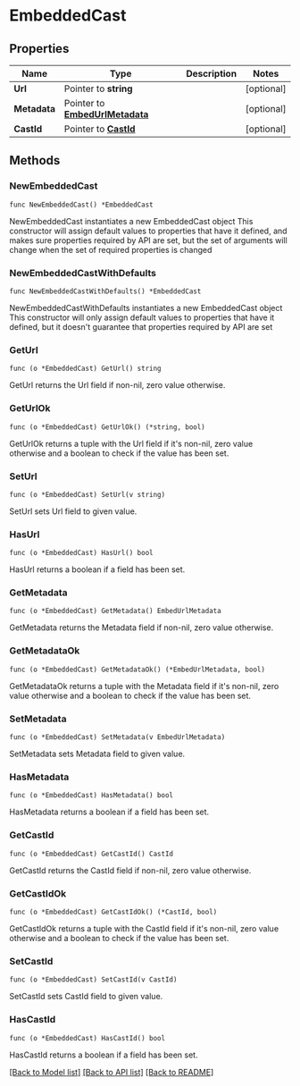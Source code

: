 # EmbeddedCast

## Properties

Name | Type | Description | Notes
------------ | ------------- | ------------- | -------------
**Url** | Pointer to **string** |  | [optional] 
**Metadata** | Pointer to [**EmbedUrlMetadata**](EmbedUrlMetadata.md) |  | [optional] 
**CastId** | Pointer to [**CastId**](CastId.md) |  | [optional] 

## Methods

### NewEmbeddedCast

`func NewEmbeddedCast() *EmbeddedCast`

NewEmbeddedCast instantiates a new EmbeddedCast object
This constructor will assign default values to properties that have it defined,
and makes sure properties required by API are set, but the set of arguments
will change when the set of required properties is changed

### NewEmbeddedCastWithDefaults

`func NewEmbeddedCastWithDefaults() *EmbeddedCast`

NewEmbeddedCastWithDefaults instantiates a new EmbeddedCast object
This constructor will only assign default values to properties that have it defined,
but it doesn't guarantee that properties required by API are set

### GetUrl

`func (o *EmbeddedCast) GetUrl() string`

GetUrl returns the Url field if non-nil, zero value otherwise.

### GetUrlOk

`func (o *EmbeddedCast) GetUrlOk() (*string, bool)`

GetUrlOk returns a tuple with the Url field if it's non-nil, zero value otherwise
and a boolean to check if the value has been set.

### SetUrl

`func (o *EmbeddedCast) SetUrl(v string)`

SetUrl sets Url field to given value.

### HasUrl

`func (o *EmbeddedCast) HasUrl() bool`

HasUrl returns a boolean if a field has been set.

### GetMetadata

`func (o *EmbeddedCast) GetMetadata() EmbedUrlMetadata`

GetMetadata returns the Metadata field if non-nil, zero value otherwise.

### GetMetadataOk

`func (o *EmbeddedCast) GetMetadataOk() (*EmbedUrlMetadata, bool)`

GetMetadataOk returns a tuple with the Metadata field if it's non-nil, zero value otherwise
and a boolean to check if the value has been set.

### SetMetadata

`func (o *EmbeddedCast) SetMetadata(v EmbedUrlMetadata)`

SetMetadata sets Metadata field to given value.

### HasMetadata

`func (o *EmbeddedCast) HasMetadata() bool`

HasMetadata returns a boolean if a field has been set.

### GetCastId

`func (o *EmbeddedCast) GetCastId() CastId`

GetCastId returns the CastId field if non-nil, zero value otherwise.

### GetCastIdOk

`func (o *EmbeddedCast) GetCastIdOk() (*CastId, bool)`

GetCastIdOk returns a tuple with the CastId field if it's non-nil, zero value otherwise
and a boolean to check if the value has been set.

### SetCastId

`func (o *EmbeddedCast) SetCastId(v CastId)`

SetCastId sets CastId field to given value.

### HasCastId

`func (o *EmbeddedCast) HasCastId() bool`

HasCastId returns a boolean if a field has been set.


[[Back to Model list]](../README.md#documentation-for-models) [[Back to API list]](../README.md#documentation-for-api-endpoints) [[Back to README]](../README.md)


